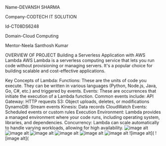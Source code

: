 Name-DEVANSH SHARMA

Company-CODTECH IT SOLUTION

Id-CT08DS6248

Domain-Cloud Computing

Mentor-Neela Santhosh Kumar


OVERVIEW OF PROJECT 
Building a Serverless Application with AWS Lambda 
AWS Lambda is a serverless computing service that lets you run code without provisioning or managing servers. It's a popular choice for building scalable and cost-effective applications.

Key Concepts of Lambda:
Functions: These are the units of code you execute. They can be written in various languages (Python, Node.js, Java, Go, C#, etc.) and triggered by events.
Events: These are occurrences that initiate the execution of a Lambda function. Common events include:
API Gateway: HTTP requests
S3: Object uploads, deletes, or modifications
DynamoDB: Stream events
Kinesis: Data records
CloudWatch Events: Scheduled events or custom rules
Execution Environment: Lambda provides a managed environment where your code runs, including operating system, libraries, and dependencies.
Concurrency: Lambda can scale automatically to handle varying workloads, allowing for high availability.
![image alt](https://github.com/Devansh2647/CODTECH-TASK3/blob/87e2a4b94855d7b9cee835379f267a1fa3420533/2024-08-30%20(11).png)
![image alt](https://github.com/Devansh2647/CODTECH-TASK3/blob/fd64876d73b19dfb6f99562944769aa10f7bbc8c/2024-08-30%20(13).png)
![image alt](https://github.com/Devansh2647/CODTECH-TASK3/blob/38ba9119ff7a1340634d938ff0a9ee6c17ac377b/2024-08-30%20(14).png)
![image alt](https://github.com/Devansh2647/CODTECH-TASK3/blob/04deb35e5df4764b4ed4721d743c85774cb8ce2b/2024-08-30%20(15).png)
![image alt](https://github.com/Devansh2647/CODTECH-TASK3/blob/a60bccecab26f8088869d0b5d0ed5cebf0c0112d/2024-08-30%20(2).png)
![image alt](https://github.com/Devansh2647/CODTECH-TASK3/blob/b2f6557aeb046c46b41c00326cb9d445dc93dab4/2024-08-30%20(6).png)
![image alt](
![image alt](
